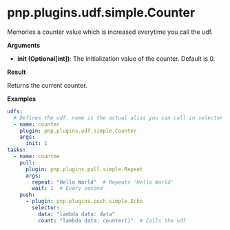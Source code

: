 # pnp.plugins.udf.simple.Counter

Memories a counter value which is increased everytime you call the udf.

__Arguments__

- **init (Optional[int])**: The initialization value of the counter. Default is 0.

__Result__

Returns the current counter.

__Examples__

```yaml
udfs:
  # Defines the udf. name is the actual alias you can call in selector expressions.
  - name: counter
    plugin: pnp.plugins.udf.simple.Counter
    args:
      init: 1
tasks:
  - name: countme
    pull:
      plugin: pnp.plugins.pull.simple.Repeat
      args:
        repeat: "Hello World"  # Repeats 'Hello World'
        wait: 1  # Every second
    push:
      - plugin: pnp.plugins.push.simple.Echo
        selector:
          data: "lambda data: data"
          count: "lambda data: counter()"  # Calls the udf

```

